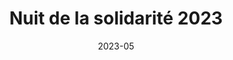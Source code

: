 ---
title: Nuit de la solidarité 2023
summary: "Cartographie d'appui à la Nuit de la solidarité 2023. Atlas de 135 cartes couvrant le territoire de l'enquête, réalisées grâce à l'outil Atlas et les expressions dynamiques de QGIS. Commanditaire: Montpellier Méditerranée Métropole."
tags:
  - atlas
  - qgis
  - terrain
  - cartographie
date: 2023-05
# external_link: http://github.com
---